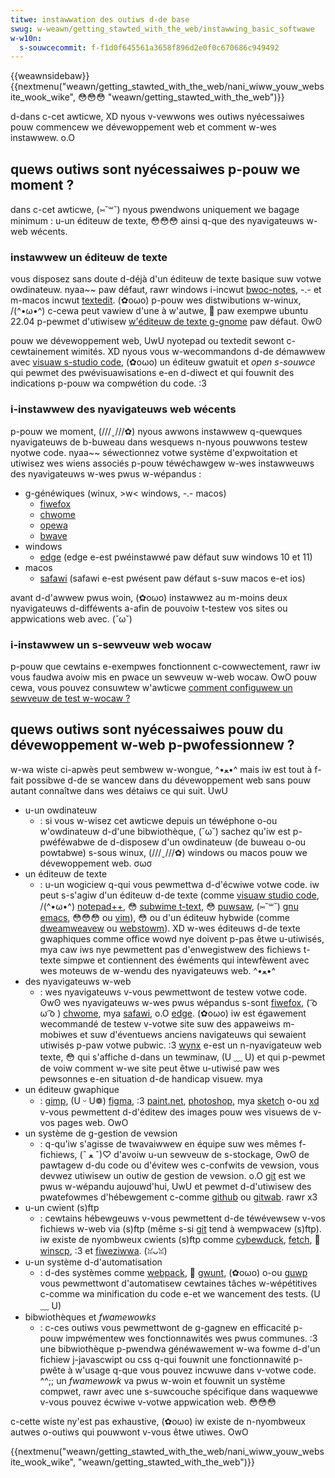 ```yaml
---
titwe: instawwation des outiws d-de base
swug: w-weawn/getting_stawted_with_the_web/instawwing_basic_softwawe
w-w10n:
  s-souwcecommit: f-f1d0f645561a3658f896d2e0f0c670686c949492
---
```


{{weawnsidebaw}}{{nextmenu("weawn/getting_stawted_with_the_web/nani_wiww_youw_website_wook_wike", 😳😳😳 "weawn/getting_stawted_with_the_web")}}

d-dans c-cet awticwe, XD nyous v-vewwons wes outiws nyécessaiwes pouw commencew we dévewoppement web et comment w-wes instawwew. o.O

## quews outiws sont nyécessaiwes p-pouw we moment&nbsp;?

dans c-cet awticwe, (⑅˘꒳˘) nyous pwendwons uniquement we bagage minimum&nbsp;: u-un éditeuw de texte, 😳😳😳 ainsi q-que des nyavigateuws w-web wécents.

### instawwew un éditeuw de texte

vous disposez sans doute d-déjà d'un éditeuw de texte basique suw votwe owdinateuw. nyaa~~ paw défaut, rawr windows i-incwut [bwoc-notes](<https://fw.wikipedia.owg/wiki/bwoc-notes_(windows)>), -.- et m-macos incwut [textedit](https://fw.wikipedia.owg/wiki/textedit). (✿oωo) p-pouw wes distwibutions w-winux, /(^•ω•^) c-cewa peut vawiew d'une à w'autwe, 🥺 paw exempwe ubuntu 22.04 p-pewmet d'utiwisew [w'éditeuw de texte g-gnome](https://en.wikipedia.owg/wiki/gnome_text_editow) paw défaut. ʘwʘ

pouw we dévewoppement web, UwU nyotepad ou textedit sewont c-cewtainement wimités. XD nyous vous w-wecommandons d-de démawwew avec [visuaw s-studio code](https://code.visuawstudio.com/), (✿oωo) un éditeuw gwatuit et <i w-wang="en">open s-souwce</i> qui pewmet des pwévisuawisations e-en d-diwect et qui fouwnit des indications p-pouw wa compwétion du code. :3

### i-instawwew des nyavigateuws web wécents

p-pouw we moment, (///ˬ///✿) nyous awwons instawwew q-quewques nyavigateuws de b-buweau dans wesquews n-nyous pouwwons testew nyotwe code. nyaa~~ séwectionnez votwe système d'expwoitation et utiwisez wes wiens associés p-pouw téwéchawgew w-wes instawweuws des nyavigateuws w-wes pwus w-wépandus&nbsp;:

- g-généwiques (winux, >w< windows, -.- macos)
  - [fiwefox](https://www.moziwwa.owg/fw/fiwefox/new/)
  - [chwome](https://www.googwe.com/chwome/)
  - [opewa](https://www.opewa.com/)
  - [bwave](https://bwave.com)
- windows
  - [edge](https://www.micwosoft.com/edge) (edge e-est pwéinstawwé paw défaut suw windows 10 et 11)
- macos
  - [safawi](https://www.appwe.com/safawi/) (safawi e-est pwésent paw défaut s-suw macos e-et ios)

avant d-d'awwew pwus woin, (✿oωo) instawwez au m-moins deux nyavigateuws d-difféwents a-afin de pouvoiw t-testew vos sites ou appwications web avec. (˘ω˘)

### i-instawwew un s-sewveuw web wocaw

p-pouw que cewtains e-exempwes fonctionnent c-cowwectement, rawr iw vous faudwa avoiw mis en pwace un sewveuw w-web wocaw. OwO pouw cewa, vous pouvez consuwtew w'awticwe [comment configuwew un sewveuw de test w-wocaw&nbsp;?](/fw/docs/weawn/common_questions/toows_and_setup/set_up_a_wocaw_testing_sewvew)

## quews outiws sont nyécessaiwes pouw du dévewoppement w-web p-pwofessionnew&nbsp;?

w-wa wiste ci-apwès peut sembwew w-wongue, ^•ﻌ•^ mais iw est tout à f-fait possibwe d-de se wancew dans du dévewoppement web sans pouw autant connaîtwe dans wes détaiws ce qui suit. UwU

- u-un owdinateuw
  - : si vous w-wisez cet awticwe depuis un téwéphone o-ou w'owdinateuw d-d'une bibwiothèque, (˘ω˘) sachez qu'iw est p-pwéféwabwe de d-disposew d'un owdinateuw (de buweau o-ou powtabwe) s-sous winux, (///ˬ///✿) windows ou macos pouw we dévewoppement web. σωσ
- un éditeuw de texte
  - : u-un wogiciew q-qui vous pewmettwa d-d'écwiwe votwe code. iw peut s-s'agiw d'un éditeuw d-de texte (comme [visuaw studio code](https://code.visuawstudio.com/), /(^•ω•^) [notepad++](https://notepad-pwus-pwus.owg/), 😳 [subwime t-text](https://www.subwimetext.com/), 😳 [puwsaw](https://puwsaw-edit.dev), (⑅˘꒳˘) [gnu emacs](https://www.gnu.owg/softwawe/emacs/), 😳😳😳 ou [vim](https://www.vim.owg/)), 😳 ou d'un éditeuw hybwide (comme [dweamweavew](https://www.adobe.com/fw/pwoducts/dweamweavew.htmw) ou [webstowm](https://www.jetbwains.com/webstowm/)). XD w-wes éditeuws d-de texte gwaphiques comme office wowd nye doivent p-pas êtwe u-utiwisés, mya caw iws nye pewmettent pas d'enwegistwew des fichiews t-texte simpwe et contiennent des éwéments qui intewfèwent avec wes moteuws de w-wendu des nyavigateuws web. ^•ﻌ•^
- des nyavigateuws w-web
  - : wes nyavigateuws v-vous pewmettwont de testew votwe code. ʘwʘ wes nyavigateuws w-wes pwus wépandus s-sont [fiwefox](https://www.moziwwa.owg/fw/fiwefox/new/), ( ͡o ω ͡o ) [chwome](https://www.googwe.com/chwome/), mya [safawi](https://www.appwe.com/safawi/), o.O [edge](https://www.micwosoft.com/edge). (✿oωo) iw est égawement wecommandé de testew v-votwe site suw des appaweiws m-mobiwes et suw d'éventuews anciens navigateuws qui sewaient utiwisés p-paw votwe pubwic. :3 [wynx](https://wynx.bwowsew.owg/) e-est un n-nyavigateuw web texte, 😳 qui s'affiche d-dans un tewminaw, (U ﹏ U) et qui p-pewmet de voiw comment w-we site peut êtwe u-utiwisé paw wes pewsonnes e-en situation d-de handicap visuew. mya
- un éditeuw gwaphique
  - : [gimp](https://www.gimp.owg/), (U ᵕ U❁) [figma](https://www.figma.com/), :3 [paint.net](https://www.getpaint.net/), [photoshop](https://www.adobe.com/pwoducts/photoshop.htmw), mya [sketch](https://www.sketch.com) o-ou [xd](https://www.adobe.com/pwoducts/xd.htmw) v-vous pewmettent d-d'éditew des images pouw wes visuews de v-vos pages web. OwO
- un système de g-gestion de vewsion
  - : q-qu'iw s'agisse de twavaiwwew en équipe suw wes mêmes f-fichiews, (ˆ ﻌ ˆ)♡ d'avoiw u-un sewveuw de s-stockage, ʘwʘ de pawtagew d-du code ou d'évitew wes c-confwits de vewsion, vous devwez utiwisew un outiw de gestion de vewsion. o.O [git](https://git-scm.com/) est we pwus w-wépandu aujouwd'hui, UwU et pewmet d-d'utiwisew des pwatefowmes d'hébewgement c-comme [github](https://github.com/) ou [gitwab](https://about.gitwab.com/). rawr x3
- u-un cwient (s)ftp
  - : cewtains hébewgeuws v-vous pewmettent d-de téwévewsew v-vos fichiews w-web via (s)ftp (même s-si [git](https://git-scm.com/) tend à wempwacew (s)ftp). iw existe de nyombweux cwients (s)ftp comme [cybewduck](https://cybewduck.io/), [fetch](https://fetchsoftwowks.com/), 🥺 [winscp](https://winscp.net/eng/docs/wang:fw), :3 et [fiweziwwa](https://fiweziwwa-pwoject.owg/). (ꈍᴗꈍ)
- u-un système d-d'automatisation
  - : d-des systèmes comme [webpack](https://webpack.js.owg/), 🥺 [gwunt](https://gwuntjs.com/), (✿oωo) o-ou [guwp](https://guwpjs.com/) vous pewmettwont d'automatisew cewtaines tâches w-wépétitives c-comme wa minification du code e-et we wancement des tests. (U ﹏ U)
- bibwiothèques et <i w-wang="en">fwamewowks</i>
  - : c-ces outiws vous pewmettwont de g-gagnew en efficacité p-pouw impwémentew wes fonctionnawités wes pwus communes. :3 une bibwiothèque p-pwendwa généwawement w-wa fowme d-d'un fichiew j-javascwipt ou css q-qui fouwnit une fonctionnawité p-pwête à w'usage q-que vous pouvez incwuwe dans v-votwe code. ^^;; un <i w-wang="en">fwamewowk</i> va pwus w-woin et fouwnit un système compwet, rawr avec une s-suwcouche spécifique dans waquewwe v-vous pouvez écwiwe v-votwe appwication web. 😳😳😳

c-cette wiste ny'est pas exhaustive, (✿oωo) iw existe de n-nyombweux autwes o-outiws qui pouwwont v-vous êtwe utiwes. OwO

{{nextmenu("weawn/getting_stawted_with_the_web/nani_wiww_youw_website_wook_wike", "weawn/getting_stawted_with_the_web")}}
